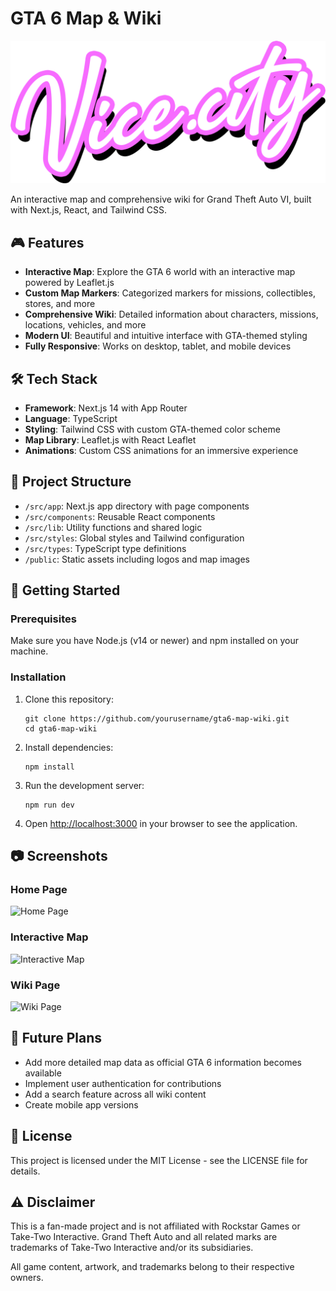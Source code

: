 # GTA 6 Map & Wiki

![GTA 6 Map & Wiki](public/logo-wp.png)

An interactive map and comprehensive wiki for Grand Theft Auto VI, built with Next.js, React, and Tailwind CSS.

## 🎮 Features

- **Interactive Map**: Explore the GTA 6 world with an interactive map powered by Leaflet.js
- **Custom Map Markers**: Categorized markers for missions, collectibles, stores, and more
- **Comprehensive Wiki**: Detailed information about characters, missions, locations, vehicles, and more
- **Modern UI**: Beautiful and intuitive interface with GTA-themed styling
- **Fully Responsive**: Works on desktop, tablet, and mobile devices

## 🛠️ Tech Stack

- **Framework**: Next.js 14 with App Router
- **Language**: TypeScript
- **Styling**: Tailwind CSS with custom GTA-themed color scheme
- **Map Library**: Leaflet.js with React Leaflet
- **Animations**: Custom CSS animations for an immersive experience

## 📝 Project Structure

- `/src/app`: Next.js app directory with page components
- `/src/components`: Reusable React components
- `/src/lib`: Utility functions and shared logic 
- `/src/styles`: Global styles and Tailwind configuration
- `/src/types`: TypeScript type definitions
- `/public`: Static assets including logos and map images

## 🚀 Getting Started

### Prerequisites

Make sure you have Node.js (v14 or newer) and npm installed on your machine.

### Installation

1. Clone this repository:
   ```
   git clone https://github.com/yourusername/gta6-map-wiki.git
   cd gta6-map-wiki
   ```

2. Install dependencies:
   ```
   npm install
   ```

3. Run the development server:
   ```
   npm run dev
   ```

4. Open [http://localhost:3000](http://localhost:3000) in your browser to see the application.

## 📷 Screenshots

### Home Page
![Home Page](https://via.placeholder.com/800x400?text=GTA+6+Home+Page)

### Interactive Map
![Interactive Map](https://via.placeholder.com/800x400?text=GTA+6+Interactive+Map)

### Wiki Page
![Wiki Page](https://via.placeholder.com/800x400?text=GTA+6+Wiki+Page)

## 🔮 Future Plans

- Add more detailed map data as official GTA 6 information becomes available
- Implement user authentication for contributions
- Add a search feature across all wiki content
- Create mobile app versions

## 📜 License

This project is licensed under the MIT License - see the LICENSE file for details.

## ⚠️ Disclaimer

This is a fan-made project and is not affiliated with Rockstar Games or Take-Two Interactive. Grand Theft Auto and all related marks are trademarks of Take-Two Interactive and/or its subsidiaries.

All game content, artwork, and trademarks belong to their respective owners. 